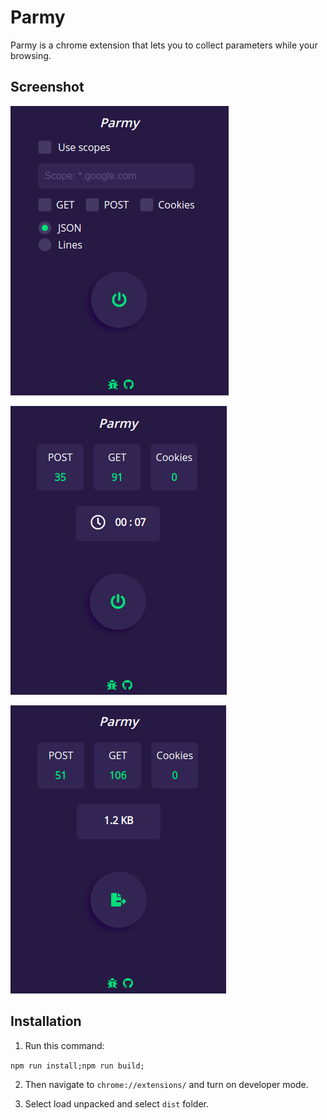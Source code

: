 # Parmy

Parmy is a chrome extension that lets you to collect parameters while your browsing. 

## Screenshot

![ss1](https://raw.githubusercontent.com/0xParrot/Parmy/master/screenshots/ss1.png)

![ss1](https://raw.githubusercontent.com/0xParrot/Parmy/master/screenshots/ss2.png)

![ss1](https://raw.githubusercontent.com/0xParrot/Parmy/master/screenshots/ss3.png)

## Installation

1. Run this command:

`npm run install;npm run build;`

2. Then navigate to `chrome://extensions/` and turn on developer mode.

3. Select load unpacked and select `dist` folder.
